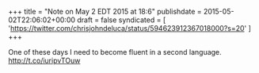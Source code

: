 +++
title = "Note on May 2 EDT 2015 at 18:6"
publishdate = 2015-05-02T22:06:02+00:00
draft = false
syndicated = [ 'https://twitter.com/chrisjohndeluca/status/594623912367018000?s=20' ]
+++

One of these days I need to become fluent in a second language. http://t.co/iuripvTOuw
